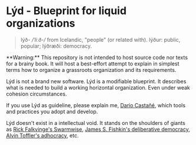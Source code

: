 # Lýd - Blueprint for liquid organizations

> lýð- _/ˈliːð-/_ from Icelandic, "people" (or related with). lýður: public, popular; lýðræði: democracy.

<div class="alert alert-block">
**Warning:** This repository is not intended to host source code nor texts for a brainy book. It will host a best-effort attempt to explain in simplest terms how to organize a grassroots organization and its requirements.
</div>

Lýd is not a brand new software. Lýd is a modifiable blueprint. It describes what is needed to build a working horizontal organization. Even under weak cohesion circumstances.

If you use Lýd as guideline, please explain me, [Dario Castañé](http://dario.im), which tools and practices you adopt and develop.

Lýd doesn't exist in a intellectual void. It stands on the shoulders of giants as [Rick Falkvinge's Swarmwise](http://falkvinge.net/2013/03/01/swarmwise-the-tactical-manual-to-changing-the-world-chapter-two/), [James S. Fishkin's deliberative democracy](http://en.wikipedia.org/wiki/Deliberative_democracy), [Alvin Toffler's adhocracy](http://en.wikipedia.org/wiki/Adhocracy), etc.

